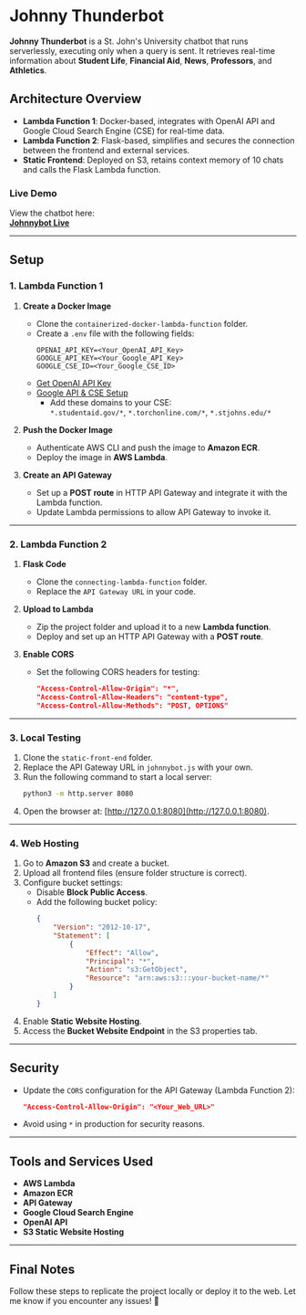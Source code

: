 # Johnny Thunderbot  

**Johnny Thunderbot** is a St. John's University chatbot that runs serverlessly, executing only when a query is sent. It retrieves real-time information about **Student Life**, **Financial Aid**, **News**, **Professors**, and **Athletics**.

## Architecture Overview  
- **Lambda Function 1**: Docker-based, integrates with OpenAI API and Google Cloud Search Engine (CSE) for real-time data.  
- **Lambda Function 2**: Flask-based, simplifies and secures the connection between the frontend and external services.  
- **Static Frontend**: Deployed on S3, retains context memory of 10 chats and calls the Flask Lambda function.  

### Live Demo  
View the chatbot here:  
[**Johnnybot Live**](http://johnnybot-live.s3-website-us-east-1.amazonaws.com)

---

## Setup  

### 1. Lambda Function 1  
1. **Create a Docker Image**  
   - Clone the `containerized-docker-lambda-function` folder.  
   - Create a `.env` file with the following fields:  
     ```plaintext
     OPENAI_API_KEY=<Your_OpenAI_API_Key>
     GOOGLE_API_KEY=<Your_Google_API_Key>
     GOOGLE_CSE_ID=<Your_Google_CSE_ID>
     ```  
   - [Get OpenAI API Key](https://platform.openai.com/docs/overview)  
   - [Google API & CSE Setup](https://console.cloud.google.com/)  
     - Add these domains to your CSE:  
       `*.studentaid.gov/*`, `*.torchonline.com/*`, `*.stjohns.edu/*`

2. **Push the Docker Image**  
   - Authenticate AWS CLI and push the image to **Amazon ECR**.  
   - Deploy the image in **AWS Lambda**.

3. **Create an API Gateway**  
   - Set up a **POST route** in HTTP API Gateway and integrate it with the Lambda function.  
   - Update Lambda permissions to allow API Gateway to invoke it.

---

### 2. Lambda Function 2  
1. **Flask Code**  
   - Clone the `connecting-lambda-function` folder.  
   - Replace the `API Gateway URL` in your code.

2. **Upload to Lambda**  
   - Zip the project folder and upload it to a new **Lambda function**.  
   - Deploy and set up an HTTP API Gateway with a **POST route**.

3. **Enable CORS**  
   - Set the following CORS headers for testing:  
     ```json
     "Access-Control-Allow-Origin": "*",
     "Access-Control-Allow-Headers": "content-type",
     "Access-Control-Allow-Methods": "POST, OPTIONS"
     ```

---

### 3. Local Testing  
1. Clone the `static-front-end` folder.  
2. Replace the API Gateway URL in `johnnybot.js` with your own.  
3. Run the following command to start a local server:  
   ```bash
   python3 -m http.server 8080
4. Open the browser at: [http://127.0.0.1:8080](http://127.0.0.1:8080).

---

### 4. Web Hosting  
1. Go to **Amazon S3** and create a bucket.  
2. Upload all frontend files (ensure folder structure is correct).  
3. Configure bucket settings:  
   - Disable **Block Public Access**.  
   - Add the following bucket policy:  
     ```json
     {
         "Version": "2012-10-17",
         "Statement": [
             {
                 "Effect": "Allow",
                 "Principal": "*",
                 "Action": "s3:GetObject",
                 "Resource": "arn:aws:s3:::your-bucket-name/*"
             }
         ]
     }
     ```
4. Enable **Static Website Hosting**.  
5. Access the **Bucket Website Endpoint** in the S3 properties tab.

---

## Security  
- Update the `CORS` configuration for the API Gateway (Lambda Function 2):  
   ```json
   "Access-Control-Allow-Origin": "<Your_Web_URL>"
- Avoid using `*` in production for security reasons.

---

## Tools and Services Used  
- **AWS Lambda**  
- **Amazon ECR**  
- **API Gateway**  
- **Google Cloud Search Engine**  
- **OpenAI API**  
- **S3 Static Website Hosting**  

---

## Final Notes  
Follow these steps to replicate the project locally or deploy it to the web. Let me know if you encounter any issues! 🚀
